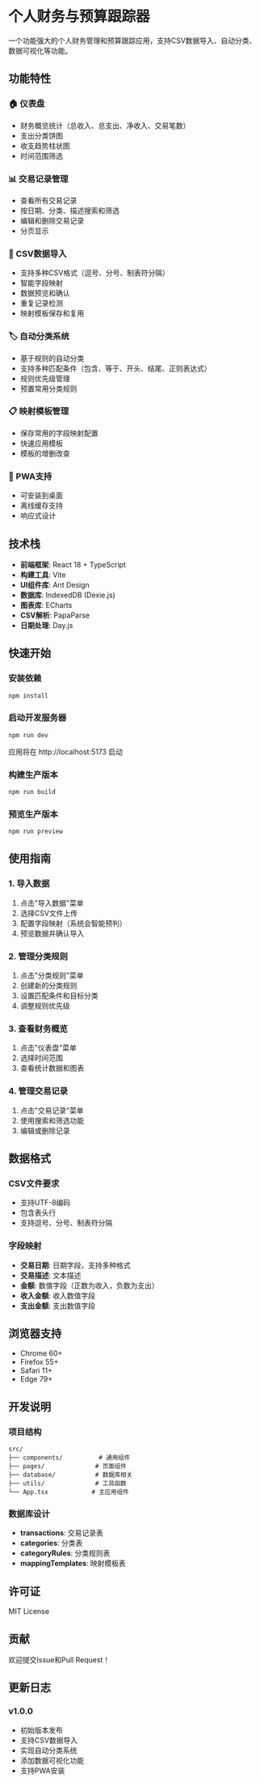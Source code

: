 # 个人财务与预算跟踪器

一个功能强大的个人财务管理和预算跟踪应用，支持CSV数据导入、自动分类、数据可视化等功能。

## 功能特性

### 🏠 仪表盘
- 财务概览统计（总收入、总支出、净收入、交易笔数）
- 支出分类饼图
- 收支趋势柱状图
- 时间范围筛选

### 📊 交易记录管理
- 查看所有交易记录
- 按日期、分类、描述搜索和筛选
- 编辑和删除交易记录
- 分页显示

### 📁 CSV数据导入
- 支持多种CSV格式（逗号、分号、制表符分隔）
- 智能字段映射
- 数据预览和确认
- 重复记录检测
- 映射模板保存和复用

### 🏷️ 自动分类系统
- 基于规则的自动分类
- 支持多种匹配条件（包含、等于、开头、结尾、正则表达式）
- 规则优先级管理
- 预置常用分类规则

### 📋 映射模板管理
- 保存常用的字段映射配置
- 快速应用模板
- 模板的增删改查

### 📱 PWA支持
- 可安装到桌面
- 离线缓存支持
- 响应式设计

## 技术栈

- **前端框架**: React 18 + TypeScript
- **构建工具**: Vite
- **UI组件库**: Ant Design
- **数据库**: IndexedDB (Dexie.js)
- **图表库**: ECharts
- **CSV解析**: PapaParse
- **日期处理**: Day.js

## 快速开始

### 安装依赖
```bash
npm install
```

### 启动开发服务器
```bash
npm run dev
```

应用将在 http://localhost:5173 启动

### 构建生产版本
```bash
npm run build
```

### 预览生产版本
```bash
npm run preview
```

## 使用指南

### 1. 导入数据
1. 点击"导入数据"菜单
2. 选择CSV文件上传
3. 配置字段映射（系统会智能预判）
4. 预览数据并确认导入

### 2. 管理分类规则
1. 点击"分类规则"菜单
2. 创建新的分类规则
3. 设置匹配条件和目标分类
4. 调整规则优先级

### 3. 查看财务概览
1. 点击"仪表盘"菜单
2. 选择时间范围
3. 查看统计数据和图表

### 4. 管理交易记录
1. 点击"交易记录"菜单
2. 使用搜索和筛选功能
3. 编辑或删除记录

## 数据格式

### CSV文件要求
- 支持UTF-8编码
- 包含表头行
- 支持逗号、分号、制表符分隔

### 字段映射
- **交易日期**: 日期字段，支持多种格式
- **交易描述**: 文本描述
- **金额**: 数值字段（正数为收入，负数为支出）
- **收入金额**: 收入数值字段
- **支出金额**: 支出数值字段

## 浏览器支持

- Chrome 60+
- Firefox 55+
- Safari 11+
- Edge 79+

## 开发说明

### 项目结构
```
src/
├── components/          # 通用组件
├── pages/              # 页面组件
├── database/           # 数据库相关
├── utils/              # 工具函数
└── App.tsx            # 主应用组件
```

### 数据库设计
- **transactions**: 交易记录表
- **categories**: 分类表
- **categoryRules**: 分类规则表
- **mappingTemplates**: 映射模板表

## 许可证

MIT License

## 贡献

欢迎提交Issue和Pull Request！

## 更新日志

### v1.0.0
- 初始版本发布
- 支持CSV数据导入
- 实现自动分类系统
- 添加数据可视化功能
- 支持PWA安装